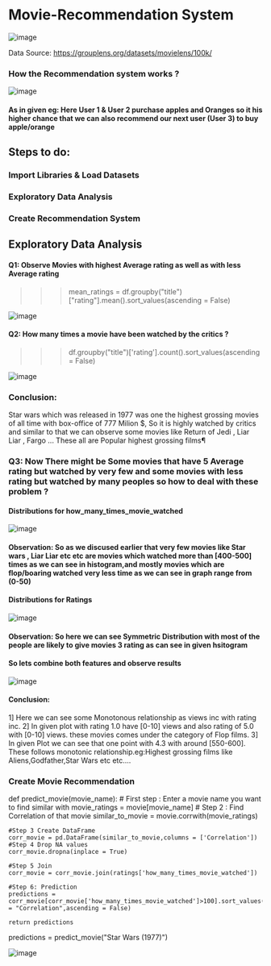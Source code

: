 # Movie-Recommendation System
![image](https://user-images.githubusercontent.com/61958476/114347101-17115e00-9b82-11eb-8179-9fb40d1ce3e5.png)

Data Source: https://grouplens.org/datasets/movielens/100k/

### How the Recommendation system works ?
![image](https://user-images.githubusercontent.com/61958476/114347180-2d1f1e80-9b82-11eb-864e-efc56a5e913a.png)

#### As in given eg: Here User 1 & User 2 purchase apples and Oranges so it his higher chance that we can also recommend our next user (User 3) to buy apple/orange

## Steps to do:
### Import Libraries & Load Datasets
### Exploratory Data Analysis
### Create Recommendation System


## Exploratory Data Analysis

#### Q1: Observe Movies with highest Average rating as well as with less Average rating
>>> mean_ratings = df.groupby("title")["rating"].mean().sort_values(ascending = False)

![image](https://user-images.githubusercontent.com/61958476/114348905-d109c980-9b84-11eb-8c38-2d41c65f8d6f.png)


#### Q2: How many times a movie have been watched by the critics ?
>>> df.groupby("title")['rating'].count().sort_values(ascending = False)

![image](https://user-images.githubusercontent.com/61958476/114348942-df57e580-9b84-11eb-9f12-96afdbd25973.png)

### Conclusion:
Star wars which was released in 1977 was one the highest grossing movies of all time with box-office of 777 Milion $, So it is highly watched by critics and similar to that we can observe some movies like Return of Jedi , Liar Liar , Fargo ... These all are Popular highest grossing films¶


### Q3: Now There might be Some movies that have 5 Average rating but watched by very few and some movies with less rating but watched by many peoples so how to deal with these problem ?

#### Distributions for how_many_times_movie_watched

![image](https://user-images.githubusercontent.com/61958476/114348013-94899e00-9b83-11eb-9333-18c3c1fd69fb.png)

#### Observation: So as we discused earlier that very few movies like Star wars , Liar Liar etc etc are movies which watched more than [400-500] times as we can see in histogram,and mostly movies which are flop/boaring watched very less time as we can see in graph range from (0-50)

#### Distributions for Ratings

![image](https://user-images.githubusercontent.com/61958476/114348070-ac612200-9b83-11eb-9169-582c51f36c78.png)

#### Observation: So here we can see Symmetric Distribution with most of the people are likely to give movies 3 rating as can see in given hsitogram

#### So lets combine both features and observe results

![image](https://user-images.githubusercontent.com/61958476/114348124-bf73f200-9b83-11eb-984b-805621384348.png)

#### Conclusion:
1] Here we can see some Monotonous relationship as views inc with rating inc.
2] In given plot with rating 1.0 have [0-10] views and also rating of 5.0 with [0-10] views. these movies comes under the category of Flop films.
3] In given Plot we can see that one point with 4.3 with around [550-600]. These follows monotonic relationship.eg:Highest grossing films like Aliens,Godfather,Star Wars etc etc....


### Create Movie Recommendation

def predict_movie(movie_name):
    # First step : Enter a movie name you want to find similar with
    movie_ratings = movie[movie_name]
    # Step 2 : Find Correlation of that movie
    similar_to_movie = movie.corrwith(movie_ratings)
    
    #Step 3 Create DataFrame
    corr_movie = pd.DataFrame(similar_to_movie,columns = ['Correlation'])
    #Step 4 Drop NA values
    corr_movie.dropna(inplace = True)
    
    #Step 5 Join
    corr_movie = corr_movie.join(ratings['how_many_times_movie_watched'])
    
    #Step 6: Prediction
    predictions = corr_movie[corr_movie['how_many_times_movie_watched']>100].sort_values(by = "Correlation",ascending = False)
    
    return predictions

predictions = predict_movie("Star Wars (1977)")


![image](https://user-images.githubusercontent.com/61958476/114348796-a455b200-9b84-11eb-9638-6797e5f8a76e.png)








